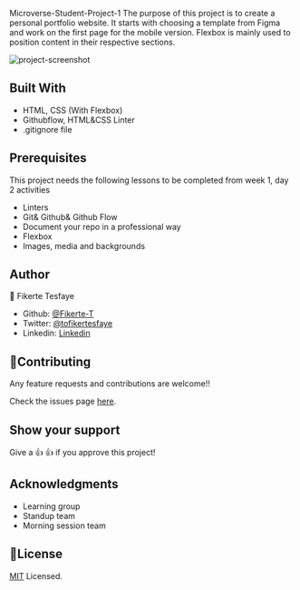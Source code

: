  Microverse-Student-Project-1
The purpose of this project is to create a personal portfolio website. It starts with choosing a template from Figma and work on the first page for the mobile version. Flexbox is mainly used to position content in their respective sections.

![project-screenshot](https://github.com/Fikerte-T/Microverse-Student-Project-1/blob/add-homepage/home-page-mobile-version.png)
## Built With
- HTML, CSS (With Flexbox)
- Githubflow, HTML&CSS Linter
- .gitignore file

## Prerequisites
This project needs the following lessons to be completed from week 1, day 2 activities
- Linters
- Git& Github& Github Flow
- Document your repo in a professional way
- Flexbox
- Images, media and backgrounds

## Author
👤 Fikerte Tesfaye
- Github: [@Fikerte-T](https://github.com/Fikerte-T)
- Twitter: [@tofikertesfaye](https://twitter.com/home)
- Linkedin: [Linkedin](https://www.linkedin.com/in/fikerte-tesfaye-a68337216/)

## 🤝Contributing
Any feature requests and contributions are welcome!!

Check the issues page [here](https://github.com/Fikerte-T/Microverse-Student-Project-1/issues).

## Show your support
Give a 👍 👍 if you approve this project!

## Acknowledgments
- Learning group
- Standup team
- Morning session team

## 📝License
[MIT](https://github.com/Fikerte-T/Microverse-Student-Project-1/blob/add-homepage/MIT.md) Licensed.
